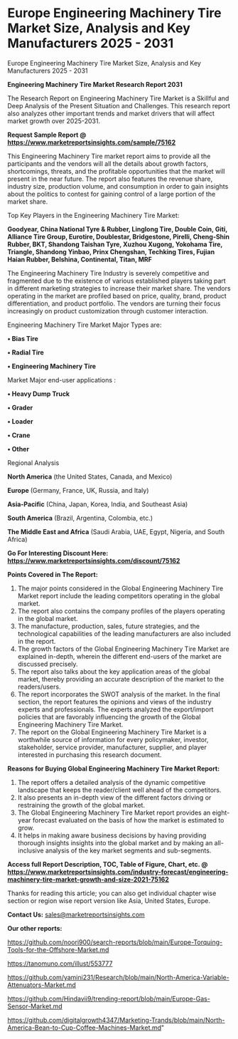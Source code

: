 # Europe Engineering Machinery Tire Market Size, Analysis and Key Manufacturers 2025 - 2031
Europe Engineering Machinery Tire Market Size, Analysis and Key Manufacturers 2025 - 2031

<strong>Engineering Machinery Tire Market Research Report 2031</strong>

The Research Report on Engineering Machinery Tire Market is a Skillful and Deep Analysis of the Present Situation and Challenges. This research report also analyzes other important trends and market drivers that will affect market growth over 2025-2031.

<strong>Request Sample Report @ <a href=https://www.marketreportsinsights.com/sample/75162>https://www.marketreportsinsights.com/sample/75162</a></strong>

This Engineering Machinery Tire market report aims to provide all the participants and the vendors will all the details about growth factors, shortcomings, threats, and the profitable opportunities that the market will present in the near future. The report also features the revenue share, industry size, production volume, and consumption in order to gain insights about the politics to contest for gaining control of a large portion of the market share.

Top Key Players in the Engineering Machinery Tire Market:

<strong>Goodyear, China National Tyre & Rubber, Linglong Tire, Double Coin, Giti, Alliance Tire Group, Eurotire, Doublestar, Bridgestone, Pirelli, Cheng-Shin Rubber, BKT, Shandong Taishan Tyre, Xuzhou Xugong, Yokohama Tire, Triangle, Shandong Yinbao, Prinx Chengshan, Techking Tires, Fujian Haian Rubber, Belshina, Continental, Titan, MRF</strong>

The Engineering Machinery Tire Industry is severely competitive and fragmented due to the existence of various established players taking part in different marketing strategies to increase their market share. The vendors operating in the market are profiled based on price, quality, brand, product differentiation, and product portfolio. The vendors are turning their focus increasingly on product customization through customer interaction.

Engineering Machinery Tire Market Major Types are:

<strong>• Bias Tire

• Radial Tire

• Engineering Machinery Tire</strong>

Market Major end-user applications :

<strong>• Heavy Dump Truck

• Grader

• Loader

• Crane

• Other</strong>

Regional Analysis

</u><strong><b>North America</b></strong> (the United States, Canada, and Mexico)

<strong><b>Europe </b></strong>(Germany, France, UK, Russia, and Italy)

<strong><b>Asia-Pacific</b></strong> (China, Japan, Korea, India, and Southeast Asia)

<strong><b>South America</b></strong> (Brazil, Argentina, Colombia, etc.)

<strong><b>The Middle East and Africa</b></strong> (Saudi Arabia, UAE, Egypt, Nigeria, and South Africa)

<strong>Go For Interesting Discount Here: <a href=https://www.marketreportsinsights.com/discount/75162>https://www.marketreportsinsights.com/discount/75162</a></strong>

<strong>Points Covered in The Report:</strong>
<ol>
  <li>The major points considered in the Global Engineering Machinery Tire Market report include the leading competitors operating in the global market.</li>
  <li>The report also contains the company profiles of the players operating in the global market.</li>
  <li>The manufacture, production, sales, future strategies, and the technological capabilities of the leading manufacturers are also included in the report.</li>
  <li>The growth factors of the Global Engineering Machinery Tire Market are explained in-depth, wherein the different end-users of the market are discussed precisely.</li>
  <li>The report also talks about the key application areas of the global market, thereby providing an accurate description of the market to the readers/users.</li>
  <li>The report incorporates the SWOT analysis of the market. In the final section, the report features the opinions and views of the industry experts and professionals. The experts analyzed the export/import policies that are favorably influencing the growth of the Global Engineering Machinery Tire Market.</li>
  <li>The report on the Global Engineering Machinery Tire Market is a worthwhile source of information for every policymaker, investor, stakeholder, service provider, manufacturer, supplier, and player interested in purchasing this research document.</li>
</ol>
<strong>Reasons for Buying Global Engineering Machinery Tire Market Report:</strong>

<ol>
  <li>The report offers a detailed analysis of the dynamic competitive landscape that keeps the reader/client well ahead of the competitors.</li>
  <li>It also presents an in-depth view of the different factors driving or restraining the growth of the global market.</li>
  <li>The Global Engineering Machinery Tire Market report provides an eight-year forecast evaluated on the basis of how the market is estimated to grow.</li>
  <li>It helps in making aware business decisions by having providing thorough insights insights into the global market and by making an all-inclusive analysis of the key market segments and sub-segments.</li>
</ol>
<strong>Access full Report Description, TOC, Table of Figure, Chart, etc. @ <a href=https://www.marketreportsinsights.com/industry-forecast/engineering-machinery-tire-market-growth-and-size-2021-75162>https://www.marketreportsinsights.com/industry-forecast/engineering-machinery-tire-market-growth-and-size-2021-75162</a></strong>


Thanks for reading this article; you can also get individual chapter wise section or region wise report version like Asia, United States, Europe.

<strong>Contact Us:</strong>
sales@marketreportsinsights.com

<strong>Our other reports:</strong>

<a href=https://github.com/noori900/search-reports/blob/main/Europe-Torquing-Tools-for-the-Offshore-Market.md>https://github.com/noori900/search-reports/blob/main/Europe-Torquing-Tools-for-the-Offshore-Market.md</a>

<a href=https://tanomuno.com/illust/553777>https://tanomuno.com/illust/553777</a>

<a href=https://github.com/yamini231/Research/blob/main/North-America-Variable-Attenuators-Market.md>https://github.com/yamini231/Research/blob/main/North-America-Variable-Attenuators-Market.md</a>

<a href=https://github.com/Hindavii9/trending-report/blob/main/Europe-Gas-Sensor-Market.md>https://github.com/Hindavii9/trending-report/blob/main/Europe-Gas-Sensor-Market.md</a>

<a href=https://github.com/digitalgrowth4347/Marketing-Trands/blob/main/North-America-Bean-to-Cup-Coffee-Machines-Market.md>https://github.com/digitalgrowth4347/Marketing-Trands/blob/main/North-America-Bean-to-Cup-Coffee-Machines-Market.md</a>"
